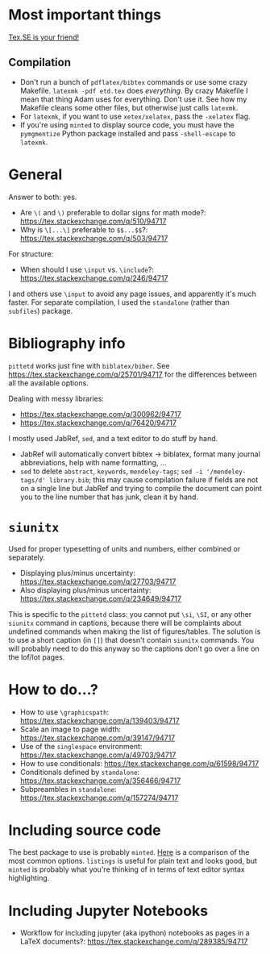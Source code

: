 # Most important things

[Tex.SE is your friend!](https://tex.stackexchange.com)

## Compilation

* Don't run a bunch of `pdflatex/bibtex` commands or use some crazy Makefile. `latexmk -pdf etd.tex` does _everything_. By crazy Makefile I mean that thing Adam uses for everything. Don't use it. See how my Makefile cleans some other files, but otherwise just calls `latexmk`.
* For `latexmk`, if you want to use `xetex/xelatex`, pass the `-xelatex` flag.
* If you're using `minted` to display source code, you must have the `pymgmentize` Python package installed and pass `-shell-escape` to `latexmk`.

# General

Answer to both: yes.

* Are `\(` and `\)` preferable to dollar signs for math mode?: https://tex.stackexchange.com/q/510/94717
* Why is `\[...\]` preferable to `$$...$$`?: https://tex.stackexchange.com/q/503/94717

For structure:

* When should I use `\input` vs. `\include`?: https://tex.stackexchange.com/q/246/94717

I and others use `\input` to avoid any page issues, and apparently it's much faster. For separate compilation, I used the `standalone` (rather than `subfiles`) package.

# Bibliography info

`pittetd` works just fine with `biblatex/biber`. See https://tex.stackexchange.com/q/25701/94717 for the differences between all the available options.

Dealing with messy libraries:

* https://tex.stackexchange.com/q/300962/94717
* https://tex.stackexchange.com/q/76420/94717

I mostly used JabRef, `sed`, and a text editor to do stuff by hand.

* JabRef will automatically convert bibtex -> biblatex, format many journal abbreviations, help with name formatting, ...
* `sed` to delete `abstract`, `keywords`, `mendeley-tags`; `sed -i '/mendeley-tags/d' library.bib`; this may cause compilation failure if fields are not on a single line but JabRef and trying to compile the document can point you to the line number that has junk, clean it by hand.

# `siunitx`

Used for proper typesetting of units and numbers, either combined or separately.

* Displaying plus/minus uncertainty: https://tex.stackexchange.com/q/27703/94717
* Also displaying plus/minus uncertainty: https://tex.stackexchange.com/q/234649/94717

This is specific to the `pittetd` class: you cannot put `\si`, `\SI`, or any other `siunitx` command in captions, because there will be complaints about undefined commands when making the list of figures/tables. The solution is to use a short caption (in `[]`) that doesn't contain `siunitx` commands. You will probably need to do this anyway so the captions don't go over a line on the lof/lot pages.

# How to do...?

* How to use `\graphicspath`: https://tex.stackexchange.com/a/139403/94717
* Scale an image to page width: https://tex.stackexchange.com/q/39147/94717
* Use of the `singlespace` environment: https://tex.stackexchange.com/a/49703/94717
* How to use conditionals: https://tex.stackexchange.com/q/61598/94717
* Conditionals defined by `standalone`: https://tex.stackexchange.com/a/356466/94717
* Subpreambles in `standalone`: https://tex.stackexchange.com/q/157274/94717

# Including source code

The best package to use is probably `minted`. [Here](https://tex.stackexchange.com/q/102596/94717) is a comparison of the most common options. `listings` is useful for plain text and looks good, but `minted` is probably what you're thinking of in terms of text editor syntax highlighting.

# Including Jupyter Notebooks

* Workflow for including jupyter (aka ipython) notebooks as pages in a LaTeX documents?: https://tex.stackexchange.com/q/289385/94717
